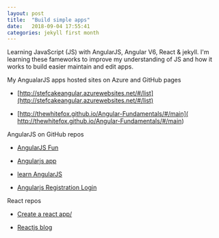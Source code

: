 ```yaml
---
layout: post
title:  "Build simple apps"
date:   2018-09-04 17:55:41
categories: jekyll first month
---
```


Learning JavaScript (JS) with AngularJS, Angular V6, React & jekyll. I'm learning these fameworks to improve my understanding of JS and how it works to build easier maintain and edit apps.

My AngualarJS apps hosted sites on Azure and GitHub pages

- [http://stefcakeangular.azurewebsites.net/#/list](http://stefcakeangular.azurewebsites.net/#/list)

- [http://thewhitefox.github.io/Angular-Fundamentals/#/main]( http://thewhitefox.github.io/Angular-Fundamentals/#/main)

AngularJS on GitHub repos

- [AngularJS Fun](https://github.com/theWhiteFox/AngularJS-Fun)

- [Angularjs app](https://github.com/theWhiteFox/angularjs-web-app)

- [learn AngularJS](https://github.com/theWhiteFox/learn-angularJS)

- [Angularjs Registration Login](https://github.com/theWhiteFox/angularjs-registration-login)
 
React repos

- [Create a react app/](https://thewhitefox.github.io/create-react-app/)

- [Reactjs blog](https://github.com/theWhiteFox/reactjs-blog)
